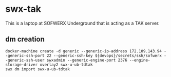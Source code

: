# swx-tak

This is a laptop at SOFWERX Underground that is acting as a TAK server.

## dm creation

    docker-machine create -d generic --generic-ip-address 172.109.143.94 --generic-ssh-port 22 --generic-ssh-key ${devops}/secrets/ssh/sofwerx --generic-ssh-user swxadmin --generic-engine-port 2376 --engine-storage-driver overlay2 swx-u-ub-tdtak
    swx dm import swx-u-ub-tdtak

